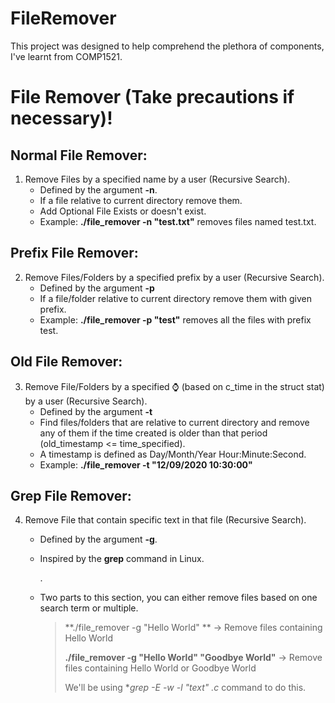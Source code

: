 # FileRemover
This project was designed to help comprehend the plethora of components, I've learnt from COMP1521.
# File Remover (Take precautions if necessary)!

## Normal File Remover:

1. Remove Files by a specified name by a user (Recursive Search).
   - Defined by the argument **-n**.
   - If a file relative to current directory remove them.
   - Add Optional File Exists or doesn't exist.
   - Example: **./file_remover -n "test.txt"** removes files named test.txt.

## Prefix File Remover:

2. Remove Files/Folders by a specified prefix by a user (Recursive Search).
   - Defined by the argument **-p**
   - If a file/folder relative to current directory remove them with given prefix.
   - Example: **./file_remover -p "test"** removes all the files with prefix test.

## Old File Remover:

3. Remove File/Folders by a specified :watch: (based on c_time in the struct stat) by a user (Recursive Search).
   - Defined by the argument **-t**
   - Find files/folders that are relative to current directory and remove any of them if the time created is older than that period (old_timestamp <= time_specified).
   - A timestamp is defined as Day/Month/Year Hour:Minute:Second.
   - Example: **./file_remover -t "12/09/2020 10:30:00"**

## Grep File Remover:

4. Remove File that contain specific text in that file (Recursive Search).

   - Defined by the argument **-g**.

   - Inspired by the **grep** command in Linux. 

     [More]: https://www.howtogeek.com/496056/how-to-use-the-grep-command-on-linux/	"Details Here"

     .

   - Two parts to this section, you can either remove files based on one search term or multiple.

     > **./file_remover -g "Hello World" ** -> Remove files containing Hello World
     >
     > **./file_remover -g "Hello World" "Goodbye World"** -> Remove files containing Hello World or Goodbye World
     >
     > We'll be using **grep -E -w -l "text" *.c** command to do this.

